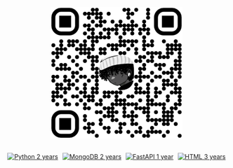 <div align="center">
    <img src="./public/qr-code.png" alt="Scan and Buy me a Coffe" height="300">
</div>
<div align="center" style="margin: 30px 0;"><h2></h2> <div style="display: flex; flex-wrap: wrap; justify-content: center; align-items: center; gap: 10px;"> <a href="https://www.python.org/"><img src="https://img.shields.io/badge/Python-2%20years-3776AB?style=for-the-badge&logo=python&logoColor=white" alt="Python 2 years" /></a> <a href="https://www.mongodb.com/"><img src="https://img.shields.io/badge/MongoDB-2%20years-47A248?style=for-the-badge&logo=mongodb&logoColor=white" alt="MongoDB 2 years" /></a> <a href="https://fastapi.tiangolo.com/"><img src="https://img.shields.io/badge/FastAPI-1%20year-009688?style=for-the-badge&logo=fastapi&logoColor=white" alt="FastAPI 1 year" /></a> <a href="https://developer.mozilla.org/en-US/docs/Web/HTML"><img src="https://img.shields.io/badge/HTML-3%20years-E34F26?style=for-the-badge&logo=html5&logoColor=white" alt="HTML 3 years" /></a>